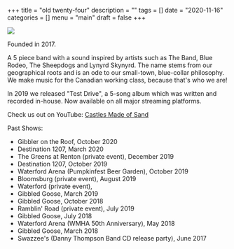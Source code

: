 +++
title = "old twenty-four"
description = ""
tags = []
date = "2020-11-16"
categories = []
menu = "main"
draft = false
+++

![](/img/oldtwentyfour/bridgeshot.png)

Founded in 2017.

A 5 piece band with a sound inspired by artists such as The Band, Blue Rodeo, The Sheepdogs and Lynyrd Skynyrd.
The name stems from our geographical roots and is an ode to our small-town, blue-collar philosophy. We make 
music for the Canadian working class, because that's who we are!

In 2019 we released "Test Drive", a 5-song album which was written and recorded in-house.
Now available on all major streaming platforms.

Check us out on YouTube: [Castles Made of Sand](https://www.youtube.com/watch?v=J65SYgB9QeYv0)

Past Shows:

- Gibbler on the Roof, October 2020 <!-- Oct 17, 2020 -->
- Destination 1207, March 2020 <!-- March 14, 2020 -->
- The Greens at Renton (private event), December 2019 <!-- Dec 7, 2019 -->
- Destination 1207, October 2019 <!-- Pumpkinfest -->
- Waterford Arena (Pumpkinfest Beer Garden), October 2019
- Bloomsburg (private event), August 2019 <!--Poirier's, August 9 -->
- Waterford (private event), <!-- Schira's, date? -->
- Gibbled Goose, March 2019
- Gibbled Goose, October 2018
- Ramblin' Road (private event), July 2019 <!-- July 21 -->
- Gibbled Goose, July 2018 <!-- Canada Day -->
- Waterford Arena (WMHA 50th Anniversary), May 2018 <!-- May 12 -->
- Gibbled Goose, March 2018
- Swazzee's (Danny Thompson Band CD release party), June 2017 <!-- June 17, 2017 -->
<!--WDHS 125th w/ Elliott Saturday May 20, 2017-->

